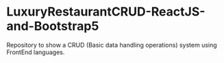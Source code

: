 # LuxuryRestaurantCRUD-ReactJS-and-Bootstrap5
 Repository to show a CRUD (Basic data handling operations) system using FrontEnd languages. 
